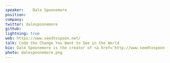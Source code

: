 ```yaml
---
speaker:	Dale Spoonemore
position:
company:
twitter: dalespoonemore
github:
lightning: true
web: https://www.seedtospoon.net/
talk: Code the Change You Want to See in the World
bio: Dale Spoonemore is the creator of <a href='http://www.seedtospoon.net'>From Seed to Spoon</a>, an iOS & Android mobile app that helps people grow food and manage pests in their garden. He's a member of the Surgical Care Affiliates software development team and lives in Oklahoma City with his wife and 4 children.
photo: dalespoonemore.png
---
```

